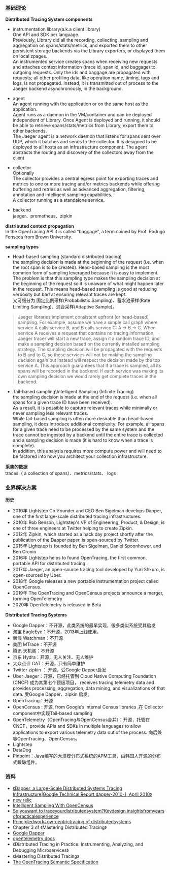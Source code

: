 ### 基础理论
 **Distributed Tracing System components**
 - instrumentation library(a.k.a client library)  
 One API and SDK per language.  
 Previously, Library did all the recording, collecting, sampling and aggregation on spans/stats/metrics, and exported them to other persistent storage backends via the Library exporters, or displayed them on local zpages.   
 An instrumented service creates spans when receiving new requests and attaches context information (trace id, span id, and baggage) to outgoing requests. Only the ids and baggage are propagated with requests; all other profiling data, like operation name, timing, tags and logs, is not propagated. Instead, it is transmitted out of process to the Jaeger backend asynchronously, in the background.  

 - agent  
 An agent running with the application or on the same host as the application.   
  Agent runs as a daemon in the VM/container and can be deployed independent of Library. Once Agent is deployed and running, it should be able to retrieve spans/stats/metrics from Library, export them to other backends.   
  The Jaeger agent is a network daemon that listens for spans sent over UDP, which it batches and sends to the collector. It is designed to be deployed to all hosts as an infrastructure component. The agent abstracts the routing and discovery of the collectors away from the client  

 - collector  
 Optionally   
 The collector provides a central egress point for exporting traces and metrics to one or more tracing and/or metrics backends while offering buffering and retries as well as advanced aggregation, filtering, annotation and intelligent sampling capabilities.  
 A collector running as a standalone service.  

 - backend  
 jaeger、prometheus、zipkin

**distributed context propagation**   
 In the OpenTracing API it is called “baggage”, a term coined by Prof. Rodrigo Fonseca from Brown University.  


**sampling types**
- Head-based sampling (standard distributed tracing)   
 the sampling decision is made at the beginning of the request (i.e. when the root span is to be created). Head-based sampling is the most common form of sampling leveraged because it is easy to implement. The problem is that this sampling type makes the sampling decision at the beginning of the request so it is unaware of what might happen later in the request. This means head-based sampling is good at reducing verbosity but bad at ensuring relevant traces are kept.  
 又可细分为 固定比例采样(Probabilistic Sampling)、蓄水池采样(Rate Limiting Sampling)、混合采样(Adaptive Sample)。
 >Jaeger libraries implement consistent upfront (or head-based) sampling. For example, assume we have a simple call graph where service A calls service B, and B calls service C: A -> B -> C. When service A receives a request that contains no tracing information, Jaeger tracer will start a new trace, assign it a random trace ID, and make a sampling decision based on the currently installed sampling strategy. The sampling decision will be propagated with the requests to B and to C, so those services will not be making the sampling decision again but instead will respect the decision made by the top service A. This approach guarantees that if a trace is sampled, all its spans will be recorded in the backend. If each service was making its own sampling decision we would rarely get complete traces in the backend.

- Tail-based sampling\Intelligent Sampling (Infinite Tracing)   
the sampling decision is made at the end of the request (i.e. when all spans for a given trace ID have been received).    
As a result, it is possible to capture relevant traces while minimally or never sampling less relevant traces.     
While tail-based sampling is often more desirable than head-based sampling, it does introduce additional complexity. For example, all spans for a given trace need to be processed by the same system and the trace cannot be ingested by a backend until the entire trace is collected and a sampling decision is made (it is hard to know when a trace is complete).   
In addition, this analysis requires more compute power and will need to be factored into how you architect your collection infrastructure.

**采集的数据**  
 traces（ a collection of spans）、metrics/stats、 logs


### 业界解决方案
**历史**
- 2010年 Lightstep Co-Founder and CEO Ben Sigelman develops Dapper, one of the first large-scale distributed tracing infrastructures.  
- 2010年 Rob Benson, Lightstep's VP of Engineering, Product, & Design, is one of three engineers at Twitter helping to create Zipkin.  
- 2012年 Zipkin, which started as a hack day project shortly after the publication of the Dapper paper, is open-sourced by Twitter.  
- 2015年 Lightstep is founded by Ben Sigelman, Daniel Spoonhower, and Ben Cronin   
- 2016年 Lightstep helps to found OpenTracing, the first common, portable API for distributed tracing.
- 2017年 Jaeger, an open-source tracing tool developed by Yuri Shkuro, is open-sourced by Uber.   
- 2018年 Google releases a new portable instrumentation project called OpenCensus.  
- 2019年 The OpenTracing and OpenCensus projects announce a merger, forming OpenTelemetry
- 2020年 OpenTelemetry is released in Beta

**Distributed Tracing Systems**
- Google Dapper：不开源，此类系统的最早实现，很多类似系统受其启发
- 淘宝 EagleEye：不开源，2013年上线使用。
- 新浪 Watchman：不开源
- 美团 MTrace：不开源
- 腾讯 天机阁：不开源
- 京东 Hydra：开源，无人关注、无人维护
- 大众点评 CAT：开源，只有简单维护
- Twitter zipkin ： 开源，受Google Dapper启发
- Uber Jaeger：开源，已经托管到 Cloud Native Computing Foundation (CNCF) 成为其第七个顶级项目， receives tracing telemetry data and provides processing, aggregation, data mining, and visualizations of that data. 受Google Dapper、zipkin 启发。
- OpenTracing：开源
- OpenCensus : 开源, from Google’s internal Census libraries ,在 Collector component中实现Tail-based sampling  
- OpenTelemetry（OpenTracing与OpenCensus合并）：开源，托管在 CNCF，provide APIs and SDKs in multiple languages to allow applications to export various telemetry data out of the process. 向后兼容OpenTracing、OpenCensus。
- Lightstep
- DataDog
- Pinpoint：Java编写的大规模分布式系统的APM工具，由韩国人开源的分布式跟踪组件。

### 资料
- [《Dapper, a Large-Scale Distributed Systems Tracing Infrastructure|Google Technical Report dapper-2010-1, April 2010》 ](https://static.googleusercontent.com/media/research.google.com/zh-CN//archive/papers/dapper-2010-1.pdf)
- [new relic](https://docs.newrelic.com/docs/understand-dependencies/distributed-tracing/get-started/how-new-relic-distributed-tracing-works)
- [Intelligent Sampling With OpenCensus](https://omnition.io/blog/intelligent-sampling-with-opencensus/)
- [So,youwant to traceyourdistributedsystem?Keydesign insightsfromyears ofpracticalexperience](https://www.pdl.cmu.edu/ftp/SelfStar/CMU-PDL-14-102.pdf)
- [Principledwork÷ow-centrictracing of distributedsystems](https://www.rajasambasivan.com/wp-content/uploads/2017/07/sambasivan-socc16.pdf)
-  Chapter 3 of 《Mastering Distributed Tracing》
- [Google Dapper](https://research.google/pubs/pub36356/)
- [opentelemetry docs](https://opentelemetry.io/docs/)
- 《Distributed Tracing in Practice: Instrumenting, Analyzing, and Debugging Microservices》
- 《Mastering Distributed Tracing》
- [The OpenTracing Semantic Specification](https://github.com/opentracing/specification/blob/master/specification.md)
